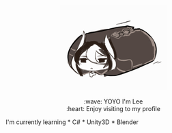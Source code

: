 <div align="middle">
  <img src="Ozen.gif" width="250" >
</div>
  
<div>
  <p align="middle">
    :wave: YOYO I'm Lee <br>
    :heart: Enjoy visiting to my profile
  </p>
</div>

<div  align="left">
  I'm currently learning
  * C#
  * Unity3D
  * Blender
</div>
    
<!--
**CharliezXx/CharliezXx** is a ✨ _special_ ✨ repository because its `README.md` (this file) appears on your GitHub profile.

Here are some ideas to get you started:

- 🔭 I’m currently working on ...
- 🌱 I’m currently learning ...
- 👯 I’m looking to collaborate on ...
- 🤔 I’m looking for help with ...
- 💬 Ask me about ...
- 📫 How to reach me: ...
- 😄 Pronouns: ...
- ⚡ Fun fact: ...
-->
